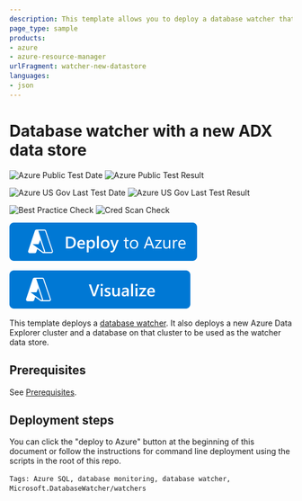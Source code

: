 ```yaml
---
description: This template allows you to deploy a database watcher that uses a database on a new Azure Data Explorer cluster as its data store.
page_type: sample
products:
- azure
- azure-resource-manager
urlFragment: watcher-new-datastore
languages:
- json
---
```

# Database watcher with a new ADX data store

![Azure Public Test Date](https://azurequickstartsservice.blob.core.windows.net/badges/quickstarts/microsoft.databasewatcher/watcher-new-datastore/PublicLastTestDate.svg)
![Azure Public Test Result](https://azurequickstartsservice.blob.core.windows.net/badges/quickstarts/microsoft.databasewatcher/watcher-new-datastore/PublicDeployment.svg)

![Azure US Gov Last Test Date](https://azurequickstartsservice.blob.core.windows.net/badges/quickstarts/microsoft.databasewatcher/watcher-new-datastore/FairfaxLastTestDate.svg)
![Azure US Gov Last Test Result](https://azurequickstartsservice.blob.core.windows.net/badges/quickstarts/microsoft.databasewatcher/watcher-new-datastore/FairfaxDeployment.svg)

![Best Practice Check](https://azurequickstartsservice.blob.core.windows.net/badges/quickstarts/microsoft.databasewatcher/watcher-new-datastore/BestPracticeResult.svg)
![Cred Scan Check](https://azurequickstartsservice.blob.core.windows.net/badges/quickstarts/microsoft.databasewatcher/watcher-new-datastore/CredScanResult.svg)

[![Deploy To Azure](https://raw.githubusercontent.com/Azure/azure-quickstart-templates/master/1-CONTRIBUTION-GUIDE/images/deploytoazure.svg?sanitize=true)](https://portal.azure.com/#create/Microsoft.Template/uri/https%3A%2F%2Fraw.githubusercontent.com%2FAzure%2Fazure-quickstart-templates%2Fmaster%2Fquickstarts%2Fmicrosoft.databasewatcher%2Fwatcher-new-datastore%2Fazuredeploy.json)

[![Visualize](https://raw.githubusercontent.com/Azure/azure-quickstart-templates/master/1-CONTRIBUTION-GUIDE/images/visualizebutton.svg?sanitize=true)](http://armviz.io/#/?load=https%3A%2F%2Fraw.githubusercontent.com%2FAzure%2Fazure-quickstart-templates%2Fmaster%2Fquickstarts%2Fmicrosoft.databasewatcher%2Fwatcher-new-datastore%2Fazuredeploy.json)

This template deploys a [database watcher](https://learn.microsoft.com/azure/azure-sql/database-watcher-overview). It also deploys a new Azure Data Explorer cluster and a database on that cluster to be used as the watcher data store.

## Prerequisites

See [Prerequisites](https://learn.microsoft.com/azure/azure-sql/database-watcher-manage#prerequisites).

## Deployment steps

You can click the "deploy to Azure" button at the beginning of this document or follow the instructions for command line deployment using the scripts in the root of this repo.

`Tags: Azure SQL, database monitoring, database watcher, Microsoft.DatabaseWatcher/watchers`
